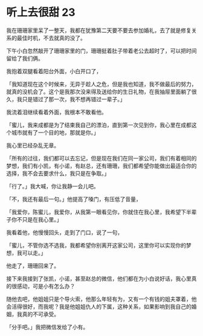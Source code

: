 
# 听上去很甜 23

我在珊珊家里呆了一整天，我都在犹豫第二天要不要去参加婚礼，去了就是修复关系的最佳时机，不去就真的没了。

下午小白忽然敲开了珊珊家里的门，珊珊挺着肚子带着老公去超时了，可以把时间留给了我们俩。

我抱着双腿看着阳台外面，小白开口了，

「我知道现在这个时候来，无异于趁人之危，但是我也知道，我不做最后的努力，就真的没机会了。这个是我那次没来得及送给你的生日礼物，在我抽屉里面躺了很久，我只是错过了那一次，我不想再错过一辈子。」

我流着泪继续看着外面，我根本不敢看他。

「蜜儿，我来成都是为了结束我自己的漂泊，直到第一次见到你，我心里在成都这个城市就有了一个目的地，那就是你。」

我心里已经杂乱无章。

「所有的过往，我们都可以去忘记，但是现在我们在同一家公司，我们有着相同的梦想，我们有小凯，有小诺，有赵总，还有珊珊，我们都希望你能做出最适合你的选择，我不会去要求什么，我只是在争取。」


「行了。」我大喊，你让我静一会儿吧。


「不，我还有最后一句。」他提高了嗓门，有压低了音量，

「我爱你，陈蜜儿，我爱你，从我第一眼看见你，你就住在我心里，我希望下半辈子你不只是在我心里。」


我看着他，他慢慢回头，走到了门口，说了一句，

「蜜儿，不管你选不选我，我都希望你别离开这家公司，这里你可以实现你的梦想，我可以走。」


他走了，珊珊回来了。

接下来我接到了张凯，小诺，甚至赵总的微信，他们都在为小白说好话，我心里真的很感动，可是小有怎么办？

随他去吧，他姐姐只是个导火索，他那么年轻有为，又有一个有钱的姐夫罩着，他会活得很好，而我呢？我是他姐姐仇人的下属，这种关系，如果影响到我自己的婚姻，我真的不可承受。

「分手吧。」我把微信发给了小有。